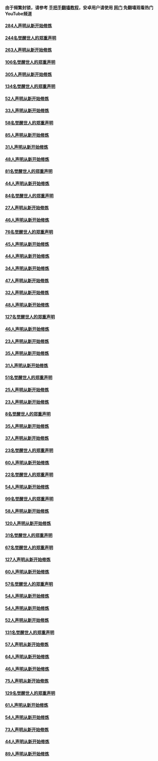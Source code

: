 #### 由于频繁封锁，请参考 [手把手翻墙教程](https://github.com/gfw-breaker/guides/wiki/)，安卓用户请使用 [网门](https://github.com/gfw-breaker/nogfw/blob/master/dl.md?t=04030200) 免翻墙观看热门YouTube频道 

#### [284人声明从新开始修炼](../pages/91/422707.md?t=04030200) 

#### [244名觉醒世人的郑重声明](../pages/91/422706.md?t=04030200) 

#### [263人声明从新开始修炼](../pages/91/422553.md?t=04030200) 

#### [106名觉醒世人的郑重声明](../pages/91/422552.md?t=04030200) 

#### [305人声明从新开始修炼](../pages/91/422153.md?t=04030200) 

#### [134名觉醒世人的郑重声明](../pages/91/422152.md?t=04030200) 

#### [52人声明从新开始修炼](../pages/91/421846.md?t=04030200) 

#### [33人声明从新开始修炼](../pages/91/421804.md?t=04030200) 

#### [58名觉醒世人的郑重声明](../pages/91/421845.md?t=04030200) 

#### [85人声明从新开始修炼](../pages/91/421769.md?t=04030200) 

#### [31人声明从新开始修炼](../pages/91/421763.md?t=04030200) 

#### [48人声明从新开始修炼](../pages/91/421605.md?t=04030200) 

#### [81名觉醒世人的郑重声明](../pages/91/421656.md?t=04030200) 

#### [44人声明从新开始修炼](../pages/91/421544.md?t=04030200) 

#### [84名觉醒世人的郑重声明](../pages/91/421543.md?t=04030200) 

#### [27人声明从新开始修炼](../pages/91/421465.md?t=04030200) 

#### [46人声明从新开始修炼](../pages/91/421454.md?t=04030200) 

#### [76名觉醒世人的郑重声明](../pages/91/421453.md?t=04030200) 

#### [45人声明从新开始修炼](../pages/91/421452.md?t=04030200) 

#### [44人声明从新开始修炼](../pages/91/421422.md?t=04030200) 

#### [34人声明从新开始修炼](../pages/91/421322.md?t=04030200) 

#### [47人声明从新开始修炼](../pages/91/421264.md?t=04030200) 

#### [32人声明从新开始修炼](../pages/91/421225.md?t=04030200) 

#### [48人声明从新开始修炼](../pages/91/421202.md?t=04030200) 

#### [127名觉醒世人的郑重声明](../pages/91/421224.md?t=04030200) 

#### [46人声明从新开始修炼](../pages/91/421203.md?t=04030200) 

#### [23人声明从新开始修炼](../pages/91/421138.md?t=04030200) 

#### [35人声明从新开始修炼](../pages/91/421122.md?t=04030200) 

#### [31人声明从新开始修炼](../pages/91/421081.md?t=04030200) 

#### [51名觉醒世人的郑重声明](../pages/91/421080.md?t=04030200) 

#### [25人声明从新开始修炼](../pages/91/421020.md?t=04030200) 

#### [23人声明从新开始修炼](../pages/91/420884.md?t=04030200) 

#### [8名觉醒世人的郑重声明](../pages/91/420883.md?t=04030200) 

#### [35人声明从新开始修炼](../pages/91/420809.md?t=04030200) 

#### [37人声明从新开始修炼](../pages/91/420766.md?t=04030200) 

#### [23名觉醒世人的郑重声明](../pages/91/420765.md?t=04030200) 

#### [60人声明从新开始修炼](../pages/91/420727.md?t=04030200) 

#### [22名觉醒世人的郑重声明](../pages/91/420726.md?t=04030200) 

#### [54人声明从新开始修炼](../pages/91/420529.md?t=04030200) 

#### [99名觉醒世人的郑重声明](../pages/91/420528.md?t=04030200) 

#### [58人声明从新开始修炼](../pages/91/420198.md?t=04030200) 

#### [120人声明从新开始修炼](../pages/91/420141.md?t=04030200) 

#### [31名觉醒世人的郑重声明](../pages/91/420197.md?t=04030200) 

#### [67名觉醒世人的郑重声明](../pages/91/420140.md?t=04030200) 

#### [127人声明从新开始修炼](../pages/91/420082.md?t=04030200) 

#### [60人声明从新开始修炼](../pages/91/420081.md?t=04030200) 

#### [57名觉醒世人的郑重声明](../pages/91/420080.md?t=04030200) 

#### [54人声明从新开始修炼](../pages/91/419533.md?t=04030200) 

#### [54人声明从新开始修炼](../pages/91/419532.md?t=04030200) 

#### [52人声明从新开始修炼](../pages/91/419531.md?t=04030200) 

#### [131名觉醒世人的郑重声明](../pages/91/419530.md?t=04030200) 

#### [57人声明从新开始修炼](../pages/91/419430.md?t=04030200) 

#### [64人声明从新开始修炼](../pages/91/419429.md?t=04030200) 

#### [46人声明从新开始修炼](../pages/91/419428.md?t=04030200) 

#### [75人声明从新开始修炼](../pages/91/419427.md?t=04030200) 

#### [129名觉醒世人的郑重声明](../pages/91/419426.md?t=04030200) 

#### [61人声明从新开始修炼](../pages/91/419198.md?t=04030200) 

#### [54人声明从新开始修炼](../pages/91/419197.md?t=04030200) 

#### [73人声明从新开始修炼](../pages/91/419196.md?t=04030200) 

#### [44人声明从新开始修炼](../pages/91/419075.md?t=04030200) 

#### [89人声明从新开始修炼](../pages/91/419074.md?t=04030200) 

